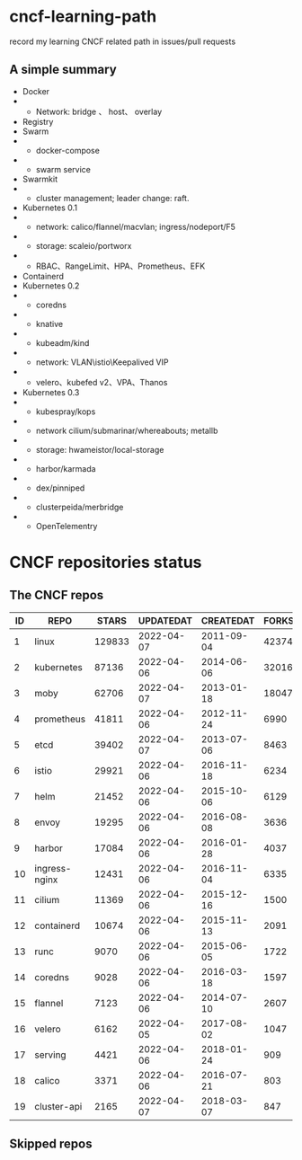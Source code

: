 # cncf-learning-path
record my learning CNCF related path in issues/pull requests

## A simple summary
- Docker
- - Network: bridge 、 host、 overlay
- Registry
- Swarm
- - docker-compose
- - swarm service
- Swarmkit
- - cluster management; leader change: raft.
- Kubernetes 0.1
- - network: calico/flannel/macvlan; ingress/nodeport/F5
- - storage: scaleio/portworx
- - RBAC、RangeLimit、HPA、Prometheus、EFK
- Containerd
- Kubernetes 0.2
- - coredns
- - knative
- - kubeadm/kind
- - network: VLAN\istio\Keepalived VIP
- - velero、kubefed v2、VPA、Thanos
- Kubernetes 0.3
- - kubespray/kops
- - network cilium/submarinar/whereabouts; metallb
- - storage: hwameistor/local-storage
- - harbor/karmada
- - dex/pinniped
- - clusterpeida/merbridge
- - OpenTelementry

# CNCF repositories status
<!--START_SECTION:github_repos-->
## The CNCF repos
| ID |     REPO      | STARS  | UPDATEDAT  | CREATEDAT  | FORKSCOUNT |
|----|---------------|--------|------------|------------|------------|
|  1 | linux         | 129833 | 2022-04-07 | 2011-09-04 |      42374 |
|  2 | kubernetes    |  87136 | 2022-04-06 | 2014-06-06 |      32016 |
|  3 | moby          |  62706 | 2022-04-07 | 2013-01-18 |      18047 |
|  4 | prometheus    |  41811 | 2022-04-06 | 2012-11-24 |       6990 |
|  5 | etcd          |  39402 | 2022-04-07 | 2013-07-06 |       8463 |
|  6 | istio         |  29921 | 2022-04-06 | 2016-11-18 |       6234 |
|  7 | helm          |  21452 | 2022-04-06 | 2015-10-06 |       6129 |
|  8 | envoy         |  19295 | 2022-04-06 | 2016-08-08 |       3636 |
|  9 | harbor        |  17084 | 2022-04-06 | 2016-01-28 |       4037 |
| 10 | ingress-nginx |  12431 | 2022-04-06 | 2016-11-04 |       6335 |
| 11 | cilium        |  11369 | 2022-04-06 | 2015-12-16 |       1500 |
| 12 | containerd    |  10674 | 2022-04-06 | 2015-11-13 |       2091 |
| 13 | runc          |   9070 | 2022-04-06 | 2015-06-05 |       1722 |
| 14 | coredns       |   9028 | 2022-04-06 | 2016-03-18 |       1597 |
| 15 | flannel       |   7123 | 2022-04-06 | 2014-07-10 |       2607 |
| 16 | velero        |   6162 | 2022-04-05 | 2017-08-02 |       1047 |
| 17 | serving       |   4421 | 2022-04-06 | 2018-01-24 |        909 |
| 18 | calico        |   3371 | 2022-04-06 | 2016-07-21 |        803 |
| 19 | cluster-api   |   2165 | 2022-04-07 | 2018-03-07 |        847 |



## Skipped repos
<!--END_SECTION:github_repos-->
